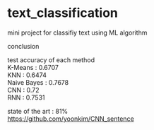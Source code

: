 # text_classification
mini project for classifiy text using ML algorithm

conclusion

test accuracy of each method <br>
K-Means : 0.6707 <br>
KNN     : 0.6474 <br>
Naive Bayes : 0.7678 <br>
CNN     : 0.72 <br>
RNN     : 0.7531 <br>

state of the art : 81% <br>
https://github.com/yoonkim/CNN_sentence
